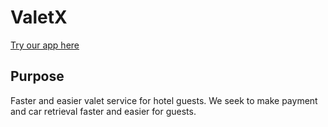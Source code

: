# ValetX
[Try our app here](https://passportreactdemo.herokuapp.com/)


## Purpose
Faster and easier valet service for hotel guests. We seek to make payment and car retrieval faster and easier for guests. 